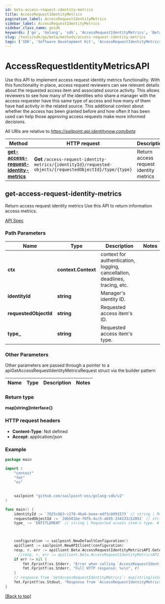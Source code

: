 ```yaml
---
id: beta-access-request-identity-metrics
title: AccessRequestIdentityMetrics
pagination_label: AccessRequestIdentityMetrics
sidebar_label: AccessRequestIdentityMetrics
sidebar_class_name: gosdk
keywords: ['go', 'Golang', 'sdk', 'AccessRequestIdentityMetrics', 'BetaAccessRequestIdentityMetrics'] 
slug: /tools/sdk/go/beta/methods/access-request-identity-metrics
tags: ['SDK', 'Software Development Kit', 'AccessRequestIdentityMetrics', 'BetaAccessRequestIdentityMetrics']
---
```


# AccessRequestIdentityMetricsAPI
  Use this API to implement access request identity metrics functionality.
With this functionality in place, access request reviewers can see relevant details about the requested access item and associated source activity. 
This allows reviewers to see how many of the identities who share a manager with the access requester have this same type of access and how many of them have had activity in the related source. 
This additional context about whether the access has been granted before and how often it has been used can help those approving access requests make more informed decisions.
 
All URIs are relative to *https://sailpoint.api.identitynow.com/beta*

Method | HTTP request | Description
------------- | ------------- | -------------
[**get-access-request-identity-metrics**](#get-access-request-identity-metrics) | **Get** `/access-request-identity-metrics/{identityId}/requested-objects/{requestedObjectId}/type/{type}` | Return access request identity metrics


## get-access-request-identity-metrics
Return access request identity metrics
Use this API to return information access metrics.

[API Spec](https://developer.sailpoint.com/docs/api/beta/get-access-request-identity-metrics)

### Path Parameters


Name | Type | Description  | Notes
------------- | ------------- | ------------- | -------------
**ctx** | **context.Context** | context for authentication, logging, cancellation, deadlines, tracing, etc.
**identityId** | **string** | Manager&#39;s identity ID. | 
**requestedObjectId** | **string** | Requested access item&#39;s ID. | 
**type_** | **string** | Requested access item&#39;s type. | 

### Other Parameters

Other parameters are passed through a pointer to a apiGetAccessRequestIdentityMetricsRequest struct via the builder pattern


Name | Type | Description  | Notes
------------- | ------------- | ------------- | -------------




### Return type

**map[string]interface{}**

### HTTP request headers

- **Content-Type**: Not defined
- **Accept**: application/json

### Example

```go
package main

import (
	"context"
	"fmt"
	"os"
  
    
	sailpoint "github.com/sailpoint-oss/golang-sdk/v2"
)

func main() {
    identityId := `7025c863-c270-4ba6-beea-edf3cb091573` // string | Manager's identity ID. # string | Manager's identity ID.
    requestedObjectId := `2db501be-f0fb-4cc5-a695-334133c52891` // string | Requested access item's ID. # string | Requested access item's ID.
    type_ := `ENTITLEMENT` // string | Requested access item's type. # string | Requested access item's type.

    

    configuration := sailpoint.NewDefaultConfiguration()
    apiClient := sailpoint.NewAPIClient(configuration)
    resp, r, err := apiClient.Beta.AccessRequestIdentityMetricsAPI.GetAccessRequestIdentityMetrics(context.Background(), identityId, requestedObjectId, type_).Execute()
	  //resp, r, err := apiClient.Beta.AccessRequestIdentityMetricsAPI.GetAccessRequestIdentityMetrics(context.Background(), identityId, requestedObjectId, type_).Execute()
    if err != nil {
	    fmt.Fprintf(os.Stderr, "Error when calling `AccessRequestIdentityMetricsAPI.GetAccessRequestIdentityMetrics``: %v\n", err)
	    fmt.Fprintf(os.Stderr, "Full HTTP response: %v\n", r)
    }
    // response from `GetAccessRequestIdentityMetrics`: map[string]interface{}
    fmt.Fprintf(os.Stdout, "Response from `AccessRequestIdentityMetricsAPI.GetAccessRequestIdentityMetrics`: %v\n", resp)
}
```

[[Back to top]](#)

